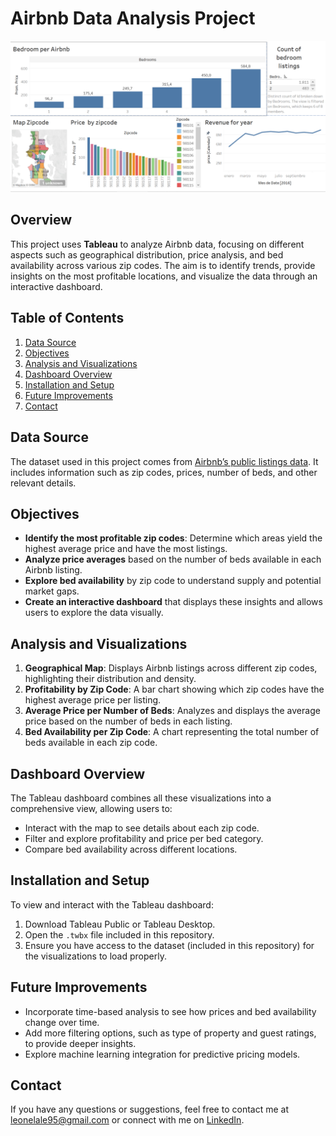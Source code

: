 
# Airbnb Data Analysis Project

![Survey Dashboard Overview](Captura.PNG)


## Overview
This project uses **Tableau** to analyze Airbnb data, focusing on different aspects such as geographical distribution, price analysis, and bed availability across various zip codes. The aim is to identify trends, provide insights on the most profitable locations, and visualize the data through an interactive dashboard.

## Table of Contents
1. [Data Source](#data-source)
2. [Objectives](#objectives)
3. [Analysis and Visualizations](#analysis-and-visualizations)
4. [Dashboard Overview](#dashboard-overview)
5. [Installation and Setup](#installation-and-setup)
6. [Future Improvements](#future-improvements)
7. [Contact](#contact)

## Data Source
The dataset used in this project comes from [Airbnb’s public listings data](#). It includes information such as zip codes, prices, number of beds, and other relevant details.

## Objectives
- **Identify the most profitable zip codes**: Determine which areas yield the highest average price and have the most listings.
- **Analyze price averages** based on the number of beds available in each Airbnb listing.
- **Explore bed availability** by zip code to understand supply and potential market gaps.
- **Create an interactive dashboard** that displays these insights and allows users to explore the data visually.

## Analysis and Visualizations
1. **Geographical Map**: Displays Airbnb listings across different zip codes, highlighting their distribution and density.
2. **Profitability by Zip Code**: A bar chart showing which zip codes have the highest average price per listing.
3. **Average Price per Number of Beds**: Analyzes and displays the average price based on the number of beds in each listing.
4. **Bed Availability per Zip Code**: A chart representing the total number of beds available in each zip code.

## Dashboard Overview
The Tableau dashboard combines all these visualizations into a comprehensive view, allowing users to:
- Interact with the map to see details about each zip code.
- Filter and explore profitability and price per bed category.
- Compare bed availability across different locations.

## Installation and Setup
To view and interact with the Tableau dashboard:
1. Download Tableau Public or Tableau Desktop.
2. Open the `.twbx` file included in this repository.
3. Ensure you have access to the dataset (included in this repository) for the visualizations to load properly.

## Future Improvements
- Incorporate time-based analysis to see how prices and bed availability change over time.
- Add more filtering options, such as type of property and guest ratings, to provide deeper insights.
- Explore machine learning integration for predictive pricing models.

## Contact
If you have any questions or suggestions, feel free to contact me at [leonelale95@gmail.com](mailto:leonelale95@gmail.com) or connect with me on [LinkedIn](https://www.linkedin.com/in/leonel-ale-45205b80/?locale=en_US).
